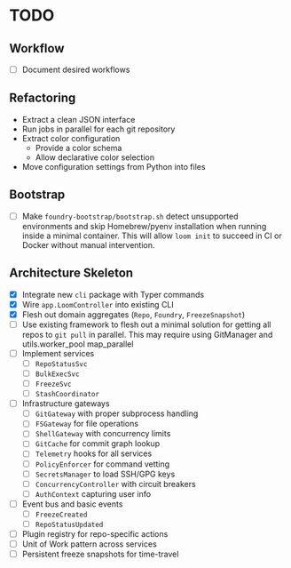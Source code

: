 # TODO

## Workflow
- [ ] Document desired workflows

## Refactoring
- Extract a clean JSON interface
- Run jobs in parallel for each git repository
- Extract color configuration
  - Provide a color schema
  - Allow declarative color selection
- Move configuration settings from Python into files

## Bootstrap
- [ ] Make `foundry-bootstrap/bootstrap.sh` detect unsupported environments and
      skip Homebrew/pyenv installation when running inside a minimal container.
      This will allow `loom init` to succeed in CI or Docker without manual
      intervention.

## Architecture Skeleton
- [x] Integrate new `cli` package with Typer commands
- [x] Wire `app.LoomController` into existing CLI
- [x] Flesh out domain aggregates (`Repo`, `Foundry`, `FreezeSnapshot`)
- [ ] Use existing framework to flesh out a minimal solution for getting all repos to `git pull` in parallel. This may require using GitManager and utils.worker_pool map_parallel
- [ ] Implement services
  - [ ] `RepoStatusSvc`
  - [ ] `BulkExecSvc`
  - [ ] `FreezeSvc`
  - [ ] `StashCoordinator`
- [ ] Infrastructure gateways
  - [ ] `GitGateway` with proper subprocess handling
  - [ ] `FSGateway` for file operations
  - [ ] `ShellGateway` with concurrency limits
  - [ ] `GitCache` for commit graph lookup
  - [ ] `Telemetry` hooks for all services
  - [ ] `PolicyEnforcer` for command vetting
  - [ ] `SecretsManager` to load SSH/GPG keys
  - [ ] `ConcurrencyController` with circuit breakers
  - [ ] `AuthContext` capturing user info
- [ ] Event bus and basic events
  - [ ] `FreezeCreated`
  - [ ] `RepoStatusUpdated`
- [ ] Plugin registry for repo-specific actions
- [ ] Unit of Work pattern across services
- [ ] Persistent freeze snapshots for time-travel
